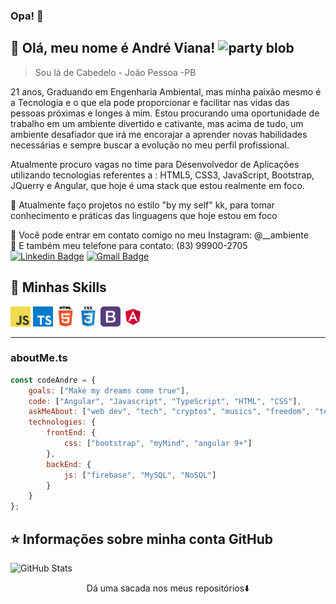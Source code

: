 ### Opa! 👋


## 💜 Olá, meu nome é <strong>André Viana!</strong> <img width="30" src="https://emojis.slackmojis.com/emojis/images/1593555389/9579/blob_excited.gif?1593555389" alt="party blob" />

> Sou lá de Cabedelo - João Pessoa -PB

21 anos, Graduando em Engenharia Ambiental, mas minha paixão mesmo é a Tecnologia e o que ela pode proporcionar e facilitar nas vidas das pessoas próximas e longes à mim.
Estou procurando uma oportunidade de trabalho em um ambiente divertido e cativante, mas acima de tudo, um ambiente desafiador que irá me encorajar a aprender novas habilidades necessárias e sempre buscar a evolução no meu perfil profissional.

Atualmente procuro vagas no time para Desenvolvedor de Aplicações utilizando tecnologias referentes a : HTML5, CSS3, JavaScript, Bootstrap, JQuerry e Angular, que hoje é uma stack que estou realmente em foco.
 

🔭 Atualmente faço projetos no estilo "by my self" kk, para tomar conhecimento e práticas das linguagens que hoje estou em foco

💬 Você pode entrar em contato comigo no meu Instagram: @__ambiente <br>
🎯 E também meu telefone para contato: (83) 99900-2705 <br>
[![Linkedin Badge](https://img.shields.io/badge/-Andre%20Viana-6633cc?style=flat-square&logo=Linkedin&logoColor=white&link=https://www.linkedin.com/in/andrevianacode/)](https://www.linkedin.com/in/andrevianacode/) 
[![Gmail Badge](https://img.shields.io/badge/-code.andre3@gmail.com-6633cc?style=flat-square&logo=Gmail&logoColor=white&link=mailto:code.andre3@gmail.com)](mailto:code.andre3@gmail.com)

## 🚀 Minhas Skills

<code><img height="32" src="https://raw.githubusercontent.com/github/explore/80688e429a7d4ef2fca1e82350fe8e3517d3494d/topics/javascript/javascript.png" alt="Javascript"/></code>
<code><img height="32" src="https://raw.githubusercontent.com/github/explore/80688e429a7d4ef2fca1e82350fe8e3517d3494d/topics/typescript/typescript.png" alt="Typescript"/></code>
<code><img height="32" src="https://raw.githubusercontent.com/github/explore/80688e429a7d4ef2fca1e82350fe8e3517d3494d/topics/html/html.png" alt="HTML5"/></code>
<code><img height="32" src="https://raw.githubusercontent.com/github/explore/80688e429a7d4ef2fca1e82350fe8e3517d3494d/topics/css/css.png" alt="CSS"/></code>
<code><img height="32" src="https://raw.githubusercontent.com/github/explore/80688e429a7d4ef2fca1e82350fe8e3517d3494d/topics/bootstrap/bootstrap.png" alt="Bootstrap"/></code>
<code><img height="32" src="https://raw.githubusercontent.com/github/explore/80688e429a7d4ef2fca1e82350fe8e3517d3494d/topics/angular/angular.png" alt="Angular"/></code>

---

### aboutMe.ts

```javascript
const codeAndre = {
    goals: ["Make my dreams come true"],
    code: ["Angular", "Javascript", "TypeScript", "HTML", "CSS"],
    askMeAbout: ["web dev", "tech", "cryptos", "musics", "freedom", "tea"],
    technologies: {
        frontEnd: {
            css: ["bootstrap", "myMind", "angular 9+"]
        },
        backEnd: {
            js: ["firebase", "MySQL", "NoSQL"]
        }        
    }
};
```

## ⭐ Informações sobre minha conta GitHub
![GitHub Stats](https://github-readme-stats.vercel.app/api?username=CodeAndre&show_icons=true)

<p align="center">
Dá uma sacada nos meus repositórios⬇️  
</p>
